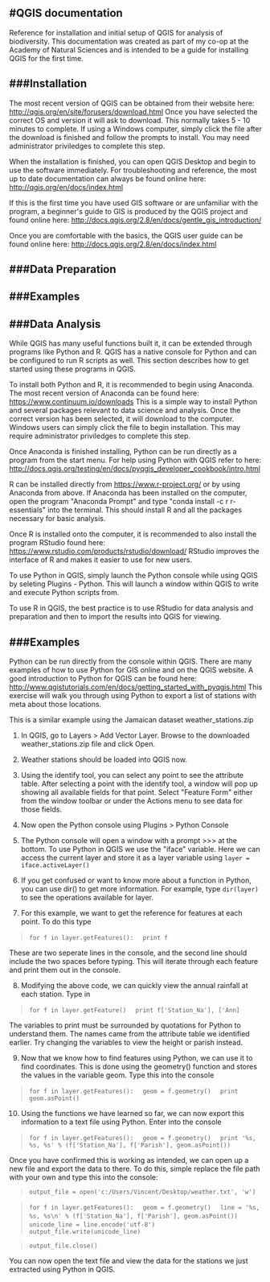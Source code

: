 #QGIS documentation
------
Reference for installation and initial setup of QGIS for analysis of biodiversity. This documentation was created as part of my co-op at the Academy of Natural Sciences and is intended to be a guide for installing QGIS for the first time.

###Installation 
------
The most recent version of QGIS can be obtained from their website here: http://qgis.org/en/site/forusers/download.html Once you have selected the correct OS and version it will ask to download. This normally takes 5 - 10 minutes to complete. If using a Windows computer, simply click the file after the download is finished and follow the prompts to install. You may need administrator priviledges to complete this step.

When the installation is finished, you can open QGIS Desktop and begin to use the software immediately. For troubleshooting and reference, the most up to date documentation can always be found online here: http://qgis.org/en/docs/index.html 

If this is the first time you have used GIS software or are unfamiliar with the program, a beginner's guide to GIS is produced by the QGIS project and found online here: http://docs.qgis.org/2.8/en/docs/gentle_gis_introduction/

Once you are comfortable with the basics, the QGIS user guide can be found online here: http://docs.qgis.org/2.8/en/docs/index.html

###Data Preparation
------

###Examples
------

###Data Analysis
------
While QGIS has many useful functions built it, it can be extended through programs like Python and R. QGIS has a native console for Python and can be configured to run R scripts as well. This section describes how to get started using these programs in QGIS.

To install both Python and R, it is recommended to begin using Anaconda. The most recent version of Anaconda can be found here: https://www.continuum.io/downloads This is a simple way to install Python and several packages relevant to data science and analysis. Once the correct version has been selected, it will download to the computer. Windows users can simply click the file to begin installation. This may require administrator priviledges to complete this step. 

Once Anaconda is finished installing, Python can be run directly as a program from the start menu. For help using Python with QGIS refer to here: http://docs.qgis.org/testing/en/docs/pyqgis_developer_cookbook/intro.html

R can be installed directly from https://www.r-project.org/ or by using Anaconda from above. If Anaconda has been installed on the computer, open the program "Anaconda Prompt" and type "conda install -c r r-essentials" into the terminal. This should install R and all the packages necessary for basic analysis.

Once R is installed onto the computer, it is recommended to also install the program RStudio found here: https://www.rstudio.com/products/rstudio/download/ RStudio improves the interface of R and makes it easier to use for new users.

To use Python in QGIS, simply launch the Python console while using QGIS by seleting Plugins - Python. This will launch a window within QGIS to write and execute Python scripts from.

To use R in QGIS, the best practice is to use RStudio for data analysis and preparation and then to import the results into QGIS for viewing. 

###Examples
------
Python can be run directly from the console within QGIS. There are many examples of how to use Python for GIS online and on the QGIS website. A good introduction to Python for QGIS can be found here: 
http://www.qgistutorials.com/en/docs/getting_started_with_pyqgis.html This exercise will walk you through using Python to export a list of stations with meta about those locations.

This is a similar example using the Jamaican dataset weather_stations.zip

1. In QGIS, go to Layers > Add Vector Layer. Browse to the downloaded weather_stations.zip file and click Open.

2. Weather stations should be loaded into QGIS now.

3. Using the identify tool, you can select any point to see the attribute table. After selecting a point with the identify tool, a window will pop up showing all available fields for that point. Select "Feature Form" either from the window toolbar or under the Actions menu to see data for those fields.

4. Now open the Python console using Plugins > Python Console

5. The Python console will open a window with a prompt >>> at the bottom. To use Python in QGIS we use the "iface" variable. Here we can access the current layer and store it as a layer variable using `layer = iface.activeLayer()`

6. If you get confused or want to know more about a function in Python, you can use dir() to get more information. For example, type `dir(layer)` to see the operations available for layer.

7. For this example, we want to get the reference for features at each point. To do this type 
>`for f in layer.getFeatures():`
>`  print f`
  
These are two seperate lines in the console, and the second line should include the two spaces before typing. This will iterate through each feature and print them out in the console.

8. Modifying the above code, we can quickly view the annual rainfall at each station. Type in 
>`for f in layer.getFeature()`
>`  print f['Station_Na'], ['Ann]`
  
The variables to print must be surrounded by quotations for Python to understand them. The names came from the attribute table we identified earlier. Try changing the variables to view the height or parish instead.

9. Now that we know how to find features using Python, we can use it to find coordinates. This is done using the geometry() function and stores the values in the variable geom. Type this into the console 
>`for f in layer.getFeatures():`
>`  geom = f.geometry()`
>`  print geom.asPoint()`
  
10. Using the functions we have learned so far, we can now export this information to a text file using Python. Enter into the console 
>`for f in layer.getFeatures():`
>`  geom = f.geometry()`
>`  print '%s, %s, %s' % (f['Station_Na'], f['Parish'], geom.asPoint())`
  
Once you have confirmed this is working as intended, we can open up a new file and export the data to there. To do this, simple replace the file path with your own and type this into the console:

>`output_file = open('c:/Users/Vincent/Desktop/weather.txt', 'w')`

>`for f in layer.getFeatures():`
>`  geom = f.geometry()`
>`  line = '%s, %s, %s\n' % (f['Station_Na'], f['Parish'], geom.asPoint())`
>`  unicode_line = line.encode('utf-8')`
>`  output_file.write(unicode_line)`

>`output_file.close()`

You can now open the text file and view the data for the stations we just extracted using Python in QGIS.